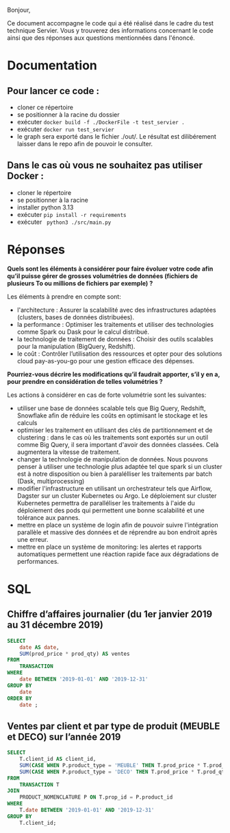 Bonjour, 

Ce document accompagne le code qui a été réalisé dans le cadre du test technique Servier. Vous y trouverez des informations concernant le code ainsi que des réponses aux questions mentionnées dans l'énoncé. 

# Documentation 

## Pour lancer ce code :
- cloner ce répertoire
- se positionner à la racine du dossier
- exécuter `docker build -f ./DockerFile -t test_servier .`
- exécuter `docker run test_servier`
- le graph sera exporté dans le fichier ./out/. Le résultat est dilibérement laisser dans le repo afin de pouvoir le consulter.

## Dans le cas où vous ne souhaitez pas utiliser Docker :
- cloner le répertoire
- se positionner à la racine
- installer python 3.13
- exécuter `pip install -r requirements`
- exécuter ` python3 ./src/main.py`

# Réponses

**Quels sont les éléments à considérer pour faire évoluer votre code afin qu’il puisse gérer de grosses
volumétries de données (fichiers de plusieurs To ou millions de fichiers par exemple) ?**

Les éléments à prendre en compte sont:
- l'architecture : Assurer la scalabilité avec des infrastructures adaptées (clusters, bases de données distribuées).
- la performance : Optimiser les traitements et utiliser des technologies comme Spark ou Dask pour le calcul distribué.
- la technologie de traitement de données : Choisir des outils scalables pour la manipulation (BigQuery, Redshift).
- le coût : Contrôler l’utilisation des ressources et opter pour des solutions cloud pay-as-you-go pour une gestion efficace des dépenses.

**Pourriez-vous décrire les modifications qu’il faudrait apporter, s’il y en a, pour prendre en considération de
telles volumétries ?**

Les actions à considérer en cas de forte volumétrie sont les suivantes:
- utiliser une base de données scalable tels que Big Query, Redshift, Snowflake afin de réduire les coûts en optimisant le stockage et les calculs
- optimiser les traitement en utilisant des clés de partitionnement et de clustering : dans le cas où les traitements sont exportés sur un outil comme Big Query, il sera important d'avoir des données classées. Celà augmentera la vitesse de traitement.
- changer la technologie de manipulation de données. Nous pouvons penser à utiliser une technologie plus adaptée tel que spark si un cluster est à notre disposition ou bien à paralélliser les traitements par batch (Dask, multiprocessing)
- modifier l'infrastructure en utilisant un orchestrateur tels que Airflow, Dagster sur un cluster Kubernetes ou Argo. Le déploiement sur cluster Kubernetes permettra de paralléliser les traitements à l'aide du déploiement des pods qui permettent une bonne scalabilité et une tolérance aux pannes.
- mettre en place un système de login afin de pouvoir suivre l'intégration parallèle et massive des données et de réprendre au bon endroit après une erreur.
- mettre en place un système de monitoring: les alertes et rapports automatiques permettent une réaction rapide face aux dégradations de performances.

# SQL

## Chiffre d’affaires journalier (du 1er janvier 2019 au 31 décembre 2019)

```sql
SELECT 
    date AS date, 
    SUM(prod_price * prod_qty) AS ventes 
FROM 
    TRANSACTION 
WHERE 
    date BETWEEN '2019-01-01' AND '2019-12-31' 
GROUP BY 
    date 
ORDER BY 
    date ;
```

## Ventes par client et par type de produit (MEUBLE et DECO) sur l’année 2019

```sql
SELECT 
    T.client_id AS client_id,
    SUM(CASE WHEN P.product_type = 'MEUBLE' THEN T.prod_price * T.prod_qty ELSE 0 END) AS ventes_meuble,
    SUM(CASE WHEN P.product_type = 'DECO' THEN T.prod_price * T.prod_qty ELSE 0 END) AS ventes_deco
FROM 
    TRANSACTION T
JOIN 
    PRODUCT_NOMENCLATURE P ON T.prop_id = P.product_id
WHERE 
    T.date BETWEEN '2019-01-01' AND '2019-12-31'
GROUP BY 
    T.client_id;
```
